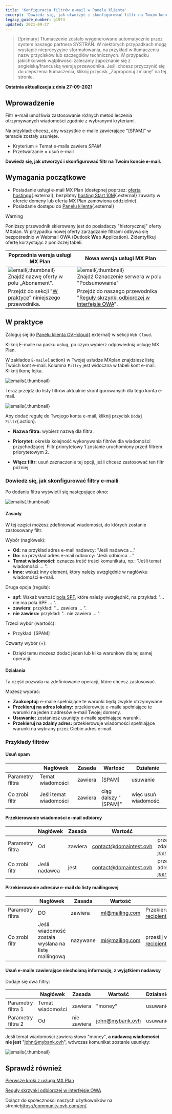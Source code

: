 ```yaml
---
title: 'Konfiguracja filtrów e-mail w Panelu klienta'
excerpt: 'Dowiedz się, jak utworzyć i skonfigurować filtr na Twoim koncie e-mail'
legacy_guide_number: g1973
updated: 2021-09-27
---
```


> [!primary]
> Tłumaczenie zostało wygenerowane automatycznie przez system naszego partnera SYSTRAN. W niektórych przypadkach mogą wystąpić nieprecyzyjne sformułowania, na przykład w tłumaczeniu nazw przycisków lub szczegółów technicznych. W przypadku jakichkolwiek wątpliwości zalecamy zapoznanie się z angielską/francuską wersją przewodnika. Jeśli chcesz przyczynić się do ulepszenia tłumaczenia, kliknij przycisk „Zaproponuj zmianę” na tej stronie.
>

**Ostatnia aktualizacja z dnia 27-09-2021**

## Wprowadzenie

Filtr e-mail umożliwia zastosowanie różnych metod leczenia otrzymywanych wiadomości zgodnie z wybranymi kryteriami.

Na przykład: chcesz, aby wszystkie e-maile zawierające "[SPAM]" w temacie zostały usunięte.

- Kryterium = Temat e-maila zawiera *SPAM*
- Przetwarzanie = usuń e-mail

**Dowiedz się, jak utworzyć i skonfigurować filtr na Twoim koncie e-mail.**

## Wymagania początkowe

- Posiadanie usługi e-mail MX Plan (dostępnej poprzez: [oferta hostingu](https://www.ovhcloud.com/pl/web-hosting/){.external}, bezpłatny [hosting Start 10M](https://www.ovhcloud.com/pl/domains/free-web-hosting/){.external} zawarty w ofercie domeny lub oferta MX Plan zamówiona oddzielnie).
- Posiadanie dostępu do [Panelu klienta](https://www.ovh.com/auth/?action=gotomanager&from=https://www.ovh.pl/&ovhSubsidiary=pl){.external}

> [!warning]
>
> Poniższy przewodnik skierowany jest do posiadaczy "historycznej" oferty MXplan. W przypadku nowej oferty zarządzanie filtrami odbywa się bezpośrednio w Webmail OWA (**O**utlook **W**eb **A**pplication). Zidentyfikuj ofertę korzystając z poniższej tabeli.
>

Poprzednia wersja usługi MX Plan|Nowa wersja usługi MX Plan|
|---|---|
|![email](images/mxplan-starter-legacy-step1.png){.thumbnail}<br> Znajdź nazwę oferty w polu „Abonament”.|![email](images/mxplan-starter-new-step1.png){.thumbnail}<br>Znajdź Oznaczenie serwera w polu "Podsumowanie"|
|Przejdź do sekcji "[W praktyce](#oldmxplan)" niniejszego przewodnika.|Przejdź do naszego przewodnika "[Reguły skrzynki odbiorczej w interfejsie OWA](/pages/web/microsoft-collaborative-solutions/creating-inbox-rules-in-owa)".|

## W praktyce <a name="oldmxplan"></a>

Zaloguj się do [Panelu klienta OVHcloud](https://www.ovh.com/auth/?action=gotomanager&from=https://www.ovh.pl/&ovhSubsidiary=pl){.external} w sekcji `Web Cloud`.

Kliknij E-maile na pasku usług, po czym wybierz odpowiednią usługę MX Plan.

W zakładce `E-maile`{.action} w Twojej usłudze MXplan znajdziesz listę Twoich kont e-mail. Kolumna `Filtry` jest widoczna w tabeli kont e-mail. Kliknij ikonę lejka.

![emails](images/img_3239.png){.thumbnail}

Teraz przejdź do listy filtrów aktualnie skonfigurowanych dla tego konta e-mail.

![emails](images/img_3240.jpg){.thumbnail}

Aby dodać regułę do Twojego konta e-mail, kliknij przycisk `Dodaj Filtr`{.action}.

- **Nazwa filtra:** wybierz nazwę dla filtra.

- **Priorytet:** określa kolejność wykonywania filtrów dla wiadomości przychodzącej. Filtr priorytetowy 1 zostanie uruchomiony przed filtrem priorytetowym 2.

- **Włącz filtr:** usuń zaznaczenie tej opcji, jeśli chcesz zastosować ten filtr później.

### Dowiedz się, jak skonfigurować filtry e-maili

Po dodaniu filtra wyświetli się następujące okno:

![emails](images/img_3241.jpg){.thumbnail}

#### Zasady

W tej części możesz zdefiniować wiadomości, do których zostanie zastosowany filtr.

Wybór (nagłówek):

- **Od:** na przykład adres e-mail nadawcy: "Jeśli nadawca ..."
- **Do:** na przykład adres e-mail odbiorcy: "Jeśli odbiorca ..."
- **Temat wiadomości:** oznacza treść treści komunikatu, np.: "Jeśli temat wiadomości ... ".
- **Inne:** wskaż inny element, który należy uwzględnić w nagłówku wiadomości e-mail.

Druga opcja (reguła):

- **spf:** Wskaż wartość [pola SPF](/pages/web/domains/dns_zone_spf), które należy uwzględnić, na przykład: "... nie ma pola SPF ... ".
- **zawiera:** przykład: "... zawiera ... ".
- **nie zawiera:** przykład: ".. nie zawiera ... ".

Trzeci wybór (wartość):

- Przykład: [SPAM]

Czwarty wybór (+):

- Dzięki temu możesz dodać jeden lub kilka warunków dla tej samej operacji.

#### Działania

Ta część pozwala na zdefiniowanie operacji, które chcesz zastosować.

Możesz wybrać:

- **Zaakceptuj:** e-maile spełniające te warunki będą zwykle otrzymywane.
- **Przekieruj na adres lokalny:** przekierowuje e-maile spełniające te warunki na jeden z adresów e-mail Twojej domeny.
- **Usuwanie:** zostaniesz usunięty e-maile spełniające warunki.
- **Przekieruj na zdalny adres:** przekierowuje wiadomości spełniające warunki na wybrany przez Ciebie adres e-mail.

### Przykłady filtrów

#### Usuń spam

||Nagłówek|Zasada|Wartość|Działanie|
|---|---|---|---|---|
|Parametry filtra|Temat wiadomości|zawiera|[SPAM]|usuwanie|
|Co zrobi filtr|Jeśli temat wiadomości|zawiera|ciąg dalszy "[SPAM]"|więc usuń wiadomość.|

#### Przekierowanie wiadomości e-mail odbiorcy

||Nagłówek|Zasada|Wartość|Działanie|
|---|---|---|---|---|
|Parametry filtra|Od|zawiera|contact@domaintest.ovh|przekierowanie na zdalny adres: jean@otherdomain.ovh|
|Co zrobi filtr|Jeśli nadawca|jest|contact@domaintest.ovh|prześlij e-mail na adres jean@otherdomain.ovh|

#### Przekierowanie adresów e-mail do listy mailingowej

||Nagłówek|Zasada|Wartość|Działanie|
|---|---|---|---|---|
|Parametry filtra|DO|zawiera|ml@mailing.com|Przekieruj na adres lokalny: recipient@mypersonaldomain.ovh|
|Co zrobi filtr|Jeśli wiadomość została wysłana na listę mailingową|nazywane|ml@mailing.com|prześlij wiadomość na inny adres: recipient@mypersonaldomain.ovh|

#### Usuń e-maile zawierające niechcianą informację, z wyjątkiem nadawcy

Dodaje się dwa filtry:

||Nagłówek|Zasada|Wartość|Działanie|
|---|---|---|---|---|
|Parametry filtra 1|Temat wiadomości|zawiera|"money"|usuwanie|
|Parametry filtra 2|Od|nie zawiera|john@mybank.ovh|usuwanie|

Jeśli temat wiadomości zawiera słowo "money", **a nadawcą wiadomości nie jest** "john@mybank.ovh", wówczas komunikat zostanie usunięty:

![emails](images/img_3242.jpg){.thumbnail}

## Sprawdź również

[Pierwsze kroki z usługą MX Plan](/pages/web/emails/email_generalities)

[Reguły skrzynki odbiorczej w interfejsie OWA](/products/email-owa-creating-inbox-rules)

Dołącz do społeczności naszych użytkowników na stronie<https://community.ovh.com/en/>.
